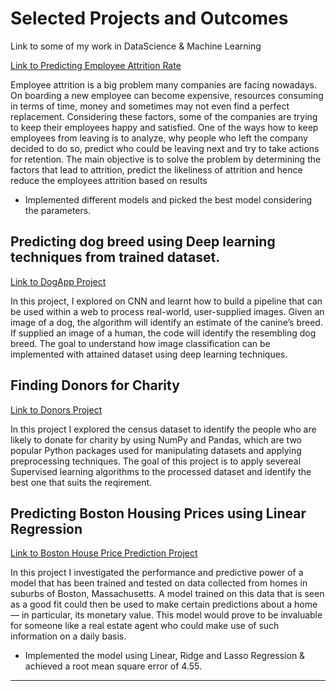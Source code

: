 Selected Projects and Outcomes
==============================
Link to some of my work in DataScience &amp; Machine Learning

[Link to Predicting Employee Attrition Rate](https://github.com/mandavaravi1/ML/tree/master/Report)

Employee attrition is a big problem many companies are facing nowadays. On boarding a
new employee can become expensive, resources consuming in terms of time, money and
sometimes may not even find a perfect replacement. Considering these factors, some of the
companies are trying to keep their employees happy and satisfied. One of the ways how to keep
employees from leaving is to analyze, why people who left the company decided to do
so, predict who could be leaving next and try to take actions for retention. The main objective is
to solve the problem by determining the factors that lead to attrition, predict the likeliness of
attrition and hence reduce the employees attrition based on results

- Implemented different models and picked the best model considering the parameters.

## Predicting dog breed using Deep learning techniques from trained dataset.

[Link to DogApp Project](https://github.com/mandavaravi1/DogApp_Project3)

In this project, I explored on CNN and learnt how to build a pipeline that can be used within a web to process real-world, user-supplied images. Given an image of a dog, the algorithm will identify an estimate of the canine’s breed. If supplied an image of a human, the code will identify the resembling dog breed. The goal to understand how image classification can be implemented with attained dataset using deep learning techniques.

## Finding Donors for Charity

[Link to Donors Project](https://github.com/mandavaravi1/finding_donors)

In this project I explored the census dataset to identify the people who are likely to donate for charity by using NumPy and Pandas, which are two popular Python packages used for manipulating datasets and applying preprocessing techniques.
The goal of this project is to apply severeal Supervised learning algorithms to the processed dataset and identify the best one that suits the reqirement.


## Predicting Boston Housing Prices using Linear Regression

[Link to Boston House Price Prediction Project](https://github.com/mandavaravi1/MachineLearning/tree/master/boston_housing)

In this project I investigated the performance and predictive power of a model that has been trained and tested on data collected from homes in suburbs of Boston, Massachusetts. A model trained on this data that is seen as a good fit could then be used to make certain predictions about a home — in particular, its monetary value. This model would prove to be invaluable for someone like a real estate agent who could make use of such information on a daily basis.

- Implemented the model using Linear, Ridge and Lasso Regression & achieved a root mean square error of 4.55.
___
